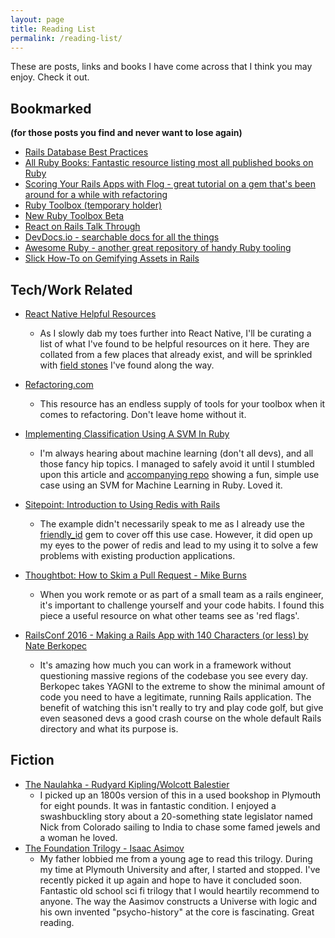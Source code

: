 ```yaml
---
layout: page
title: Reading List
permalink: /reading-list/
---
```


These are posts, links and books I have come across that I think you may enjoy.
Check it out.

## Bookmarked 
__(for those posts you find and never want to lose again)__

* [Rails Database Best Practices](https://blog.carbonfive.com/2016/11/16/rails-database-best-practices/)
* [All Ruby Books: Fantastic resource listing most all published books on Ruby](http://www.allrubybooks.com/)
* [Scoring Your Rails Apps with Flog - great tutorial on a gem that's been around for a while with refactoring](http://www.railsinside.com/tutorials/487-how-to-score-your-rails-apps-complexity-before-refactoring.html)
* [Ruby Toolbox (temporary holder)](https://www.ruby-toolbox.com/)
* [New Ruby Toolbox Beta](https://beta.ruby-toolbox.com/)
* [React on Rails Talk Through](https://evilmartians.com/chronicles/evil-front-part-1)
* [DevDocs.io - searchable docs for all the things](http://devdocs.io/)
* [Awesome Ruby - another great repository of handy Ruby tooling](https://ruby.libhunt.com/)
* [Slick How-To on Gemifying Assets in Rails](https://medium.com/@paulfarino/wrap-your-assets-in-a-gem-3ad7ecf5b075)

## Tech/Work Related

 * [React Native Helpful Resources](https://github.com/Schwad/reactnative-sandbox/blob/master/helpful_resources.md)
   - As I slowly dab my toes further into React Native, I'll be curating a list of what I've found to be helpful resources on it here. They are collated from a few places that already exist, and will be sprinkled with [field stones](http://www.developerdotstar.com/mag/articles/weinberg_on_writing.html) I've found along the way.

 * [Refactoring.com](https://refactoring.com/catalog/)
   - This resource has an endless supply of tools for your toolbox when it comes to refactoring. Don't leave home without it. 

 * [Implementing Classification Using A SVM In Ruby](http://www.practicalai.io/implementing-classification-using-a-svm-in-ruby/)
   - I'm always hearing about machine learning (don't all devs), and all those fancy hip topics. I managed to safely avoid it until I stumbled upon this article and [accompanying repo](https://github.com/daugaard/example-svm) showing a fun, simple use case using an SVM for Machine Learning in Ruby. Loved it.

 * [Sitepoint: Introduction to Using Redis with Rails](https://www.sitepoint.com/introduction-to-using-redis-with-rails/)
   - The example didn't necessarily speak to me as I already use the [friendly_id](https://github.com/norman/friendly_id) gem to cover off this use case. However,
   it did open up my eyes to the power of redis and lead to my using it to solve a
   few problems with existing production applications.
 * [Thoughtbot: How to Skim a Pull Request - Mike Burns](https://robots.thoughtbot.com/a-smelly-list)
   - When you work remote or as part of a small team as a rails engineer, it's important to challenge
   yourself and your code habits. I found this piece a useful resource on what other teams see as
   'red flags'.

 * [RailsConf 2016 - Making a Rails App with 140 Characters (or less) by Nate Berkopec](https://www.youtube.com/watch?v=SXV-RRsjsFc&index=4&list=PLE7tQUdRKcyZGYLfj6oRQWPxB6ijg1YsC)
   - It's amazing how much you can work in a framework without questioning massive regions of the codebase you see every day. Berkopec takes YAGNI to the extreme to show the minimal amount of code you need to have a legitimate, running Rails application. The benefit of watching this isn't really to try and play code golf, but give even seasoned devs a good crash course on the whole default Rails directory and what its purpose is.


## Fiction

  * [The Naulahka - Rudyard Kipling/Wolcott Balestier](https://www.amazon.com/Naulakha-Rudyard-Kipling-ebook/dp/B01FM46RE6/ref=sr_1_sc_1?ie=UTF8&qid=1491813136&sr=8-1-spell&keywords=the+naulhaka)
    - I picked up an 1800s version of this in a used bookshop in Plymouth for eight pounds. It was in fantastic condition. I enjoyed a swashbuckling story about a 20-something state legislator named Nick from Colorado sailing to India to chase some famed jewels and a woman he loved.
  * [The Foundation Trilogy - Isaac Asimov](https://www.amazon.com/Foundation-Trilogy-Isaac-Asimov/dp/0307292061/ref=sr_1_1?ie=UTF8&qid=1491813281&sr=8-1&keywords=the+foundation+trilogy)
    - My father lobbied me from a young age to read this trilogy. During my time at Plymouth University and after, I started and stopped. I've recently picked it up again and hope to have it concluded soon. Fantastic old school sci fi trilogy that I would heartily recommend to anyone. The way the Aasimov constructs a Universe with logic and his own invented "psycho-history" at the core is fascinating. Great reading.
